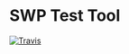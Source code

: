 # SWP Test Tool

[![Travis](https://img.shields.io/travis/fhtw-swp-tutorium/java-swp-test-tool.svg)](https://travis-ci.org/fhtw-swp-tutorium/java-swp-test-tool)